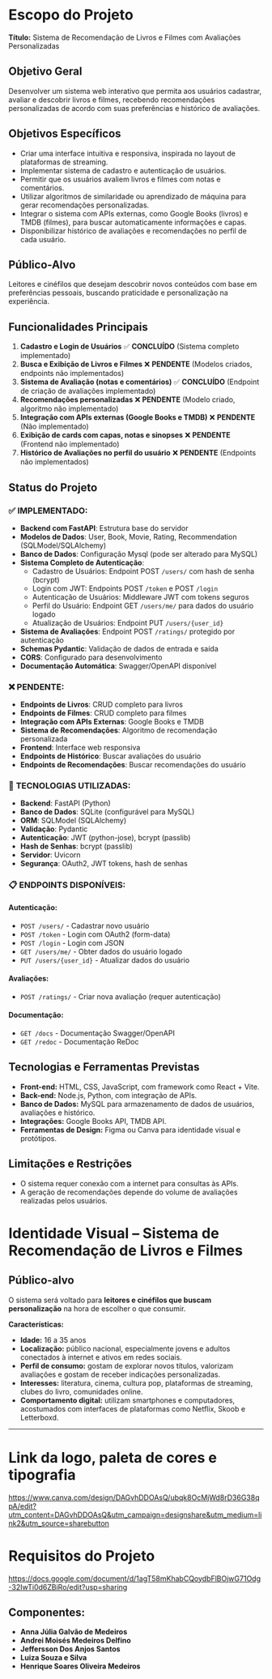 # Escopo do Projeto  
**Título:** Sistema de Recomendação de Livros e Filmes com Avaliações Personalizadas  

## Objetivo Geral  
Desenvolver um sistema web interativo que permita aos usuários cadastrar, avaliar e descobrir livros e filmes, recebendo recomendações personalizadas de acordo com suas preferências e histórico de avaliações.

## Objetivos Específicos  
- Criar uma interface intuitiva e responsiva, inspirada no layout de plataformas de streaming.  
- Implementar sistema de cadastro e autenticação de usuários.  
- Permitir que os usuários avaliem livros e filmes com notas e comentários.  
- Utilizar algoritmos de similaridade ou aprendizado de máquina para gerar recomendações personalizadas.  
- Integrar o sistema com APIs externas, como Google Books (livros) e TMDB (filmes), para buscar automaticamente informações e capas.  
- Disponibilizar histórico de avaliações e recomendações no perfil de cada usuário.  

## Público-Alvo  
Leitores e cinéfilos que desejam descobrir novos conteúdos com base em preferências pessoais, buscando praticidade e personalização na experiência.

## Funcionalidades Principais  
1. **Cadastro e Login de Usuários** ✅ **CONCLUÍDO** (Sistema completo implementado)
2. **Busca e Exibição de Livros e Filmes** ❌ **PENDENTE** (Modelos criados, endpoints não implementados)
3. **Sistema de Avaliação (notas e comentários)** ✅ **CONCLUÍDO** (Endpoint de criação de avaliações implementado)
4. **Recomendações personalizadas** ❌ **PENDENTE** (Modelo criado, algoritmo não implementado)
5. **Integração com APIs externas (Google Books e TMDB)** ❌ **PENDENTE** (Não implementado)
6. **Exibição de cards com capas, notas e sinopses** ❌ **PENDENTE** (Frontend não implementado)
7. **Histórico de Avaliações no perfil do usuário** ❌ **PENDENTE** (Endpoints não implementados)

## Status do Projeto

### ✅ **IMPLEMENTADO:**
- **Backend com FastAPI**: Estrutura base do servidor
- **Modelos de Dados**: User, Book, Movie, Rating, Recommendation (SQLModel/SQLAlchemy)
- **Banco de Dados**: Configuração Mysql (pode ser alterado para MySQL)
- **Sistema Completo de Autenticação**:
  - Cadastro de Usuários: Endpoint POST `/users/` com hash de senha (bcrypt)
  - Login com JWT: Endpoints POST `/token` e POST `/login`
  - Autenticação de Usuários: Middleware JWT com tokens seguros
  - Perfil do Usuário: Endpoint GET `/users/me/` para dados do usuário logado
  - Atualização de Usuários: Endpoint PUT `/users/{user_id}`
- **Sistema de Avaliações**: Endpoint POST `/ratings/` protegido por autenticação
- **Schemas Pydantic**: Validação de dados de entrada e saída
- **CORS**: Configurado para desenvolvimento
- **Documentação Automática**: Swagger/OpenAPI disponível

### ❌ **PENDENTE:**
- **Endpoints de Livros**: CRUD completo para livros
- **Endpoints de Filmes**: CRUD completo para filmes
- **Integração com APIs Externas**: Google Books e TMDB
- **Sistema de Recomendações**: Algoritmo de recomendação personalizada
- **Frontend**: Interface web responsiva
- **Endpoints de Histórico**: Buscar avaliações do usuário
- **Endpoints de Recomendações**: Buscar recomendações do usuário

### 🔧 **TECNOLOGIAS UTILIZADAS:**
- **Backend**: FastAPI (Python)
- **Banco de Dados**: SQLite (configurável para MySQL)
- **ORM**: SQLModel (SQLAlchemy)
- **Validação**: Pydantic
- **Autenticação**: JWT (python-jose), bcrypt (passlib)
- **Hash de Senhas**: bcrypt (passlib)
- **Servidor**: Uvicorn
- **Segurança**: OAuth2, JWT tokens, hash de senhas

### 📋 **ENDPOINTS DISPONÍVEIS:**

#### **Autenticação:**
- `POST /users/` - Cadastrar novo usuário
- `POST /token` - Login com OAuth2 (form-data)
- `POST /login` - Login com JSON
- `GET /users/me/` - Obter dados do usuário logado
- `PUT /users/{user_id}` - Atualizar dados do usuário

#### **Avaliações:**
- `POST /ratings/` - Criar nova avaliação (requer autenticação)

#### **Documentação:**
- `GET /docs` - Documentação Swagger/OpenAPI
- `GET /redoc` - Documentação ReDoc

## Tecnologias e Ferramentas Previstas  
- **Front-end:** HTML, CSS, JavaScript, com framework como React + Vite.  
- **Back-end:** Node.js, Python, com integração de APIs.  
- **Banco de Dados:** MySQL para armazenamento de dados de usuários, avaliações e histórico.  
- **Integrações:** Google Books API, TMDB API.  
- **Ferramentas de Design:** Figma ou Canva para identidade visual e protótipos.  

## Limitações e Restrições  
- O sistema requer conexão com a internet para consultas às APIs.  
- A geração de recomendações depende do volume de avaliações realizadas pelos usuários.

# Identidade Visual – Sistema de Recomendação de Livros e Filmes

## Público-alvo
O sistema será voltado para **leitores e cinéfilos que buscam personalização** na hora de escolher o que consumir.  

**Características:**
- **Idade:** 16 a 35 anos  
- **Localização:** público nacional, especialmente jovens e adultos conectados à internet e ativos em redes sociais.  
- **Perfil de consumo:** gostam de explorar novos títulos, valorizam avaliações e gostam de receber indicações personalizadas.  
- **Interesses:** literatura, cinema, cultura pop, plataformas de streaming, clubes do livro, comunidades online.  
- **Comportamento digital:** utilizam smartphones e computadores, acostumados com interfaces de plataformas como Netflix, Skoob e Letterboxd.  

---

# Link da logo, paleta de cores e tipografia 
https://www.canva.com/design/DAGvhDDOAsQ/ubqk8OcMjWd8rD36G38qpA/edit?utm_content=DAGvhDDOAsQ&utm_campaign=designshare&utm_medium=link2&utm_source=sharebutton
# Requisitos do Projeto 
https://docs.google.com/document/d/1agT58mKhabCQoydbFlBOjwG71Odg-32IwTi0d6ZBiRo/edit?usp=sharing

## Componentes:
- **Anna Júlia Galvão de Medeiros**
- **Andrei Moisés Medeiros Delfino**
- **Jeffersson Dos Anjos Santos**
- **Luiza Souza e Silva**
- **Henrique Soares Oliveira Medeiros**
